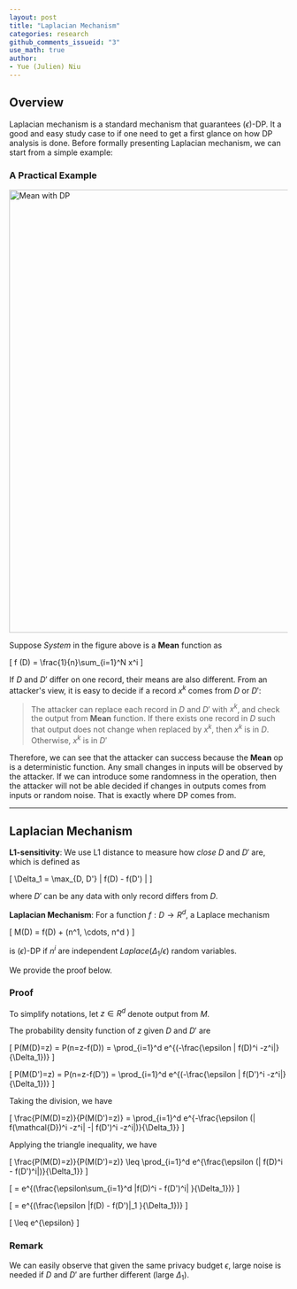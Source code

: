 ```yaml
---
layout: post
title: "Laplacian Mechanism"
categories: research
github_comments_issueid: "3"
use_math: true
author:
- Yue (Julien) Niu
---
```


## Overview
Laplacian mechanism is a standard mechanism that guarantees $(\epsilon)$-DP. It a good and easy study case to if one
need to get a first glance on how DP analysis is done. 
Before formally presenting Laplacian mechanism, we can start from a simple example:

### A Practical Example

<img src="https://yuehniu.github.io/homepage//assets/fig/dp/laplacian.png" alt="Mean with DP" width="800"/>

Suppose *System* in the figure above is a **Mean** function as 

\[ f (D) = \frac{1}{n}\sum_{i=1}^N x^i \] 

If $D$ and $D'$ differ on one record, their means are also different. From an attacker's view, it is easy to decide
if a record $x^k$ comes from $D$ or $D'$:

> The attacker can replace each record in $D$ and $D'$ with $x^k$, and check the output from **Mean** function.
> If there exists one record in $D$ such that output does not change when replaced by $x^k$, then $x^k$ is in $D$.
> Otherwise, $x^k$ is in $D'$

Therefore, we can see that the attacker can success because the **Mean** op is a deterministic function. Any small 
changes in inputs will be observed by the attacker. If we can introduce some randomness in the operation, then
the attacker will not be able decided if changes in outputs comes from inputs or random noise. That is exactly 
where DP comes from. 

---

## Laplacian Mechanism

**L1-sensitivity**: We use L1 distance to measure how *close* $D$ and $D'$ are, which is defined as 

\[ \Delta_1 = \max_{D, D'} \| f(D) - f(D') \| \]

where $D'$ can be any data with only record differs from $D$.

**Laplacian Mechanism**: For a function $f: D \rightarrow R^d$, a Laplace mechanism

\[ M(D) = f(D) + (n^1, \cdots, n^d ) \]

is $(\epsilon)$-DP if $n^i$ are independent $Laplace(\Delta_1/\epsilon)$ random variables.

We provide the proof below.

### Proof

To simplify notations, let $z\in R^d$ denote output from $M$.

The probability density function of $z$ given $D$ and $D'$ are

\[ P(M(D)=z) = P(n=z-f(D)) = \prod_{i=1}^d e^{(-\frac{\epsilon \| f(D)^i -z^i\|}{\Delta_1})} \]

\[ P(M(D')=z) = P(n=z-f(D')) = \prod_{i=1}^d e^{(-\frac{\epsilon \| f(D')^i -z^i\|}{\Delta_1})} \]

Taking the division, we have 

\[ \frac{P(M(D)=z)}{P(M(D')=z)} = \prod_{i=1}^d e^{-\frac{\epsilon (\| f(\mathcal{D})^i -z^i\| -\| f(D')^i -z^i\|)}{\Delta_1}} \]

Applying the triangle inequality, we have

\[ \frac{P(M(D)=z)}{P(M(D')=z)} \leq \prod_{i=1}^d e^{\frac{\epsilon (\| f(D)^i - f(D')^i\|)}{\Delta_1}} \]

\[ = e^{(\frac{\epsilon\sum_{i=1}^d \|f(D)^i - f(D')^i\| }{\Delta_1})} \] 

\[ = e^{(\frac{\epsilon \|f(D) - f(D')\|_1 }{\Delta_1})} \]

\[ \leq e^{\epsilon} \]

### Remark

We can easily observe that given the same privacy budget $\epsilon$, 
large noise is needed if $D$ and $D'$ are further different (large $\Delta_1$).